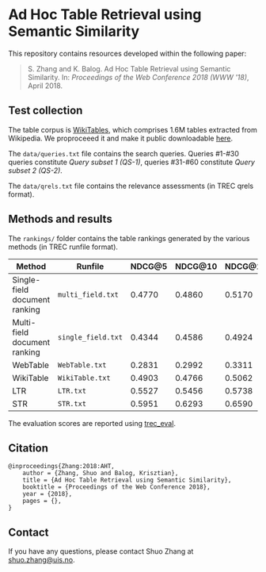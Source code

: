 # Ad Hoc Table Retrieval using Semantic Similarity

This repository contains resources developed within the following paper:

> S. Zhang and K. Balog. Ad Hoc Table Retrieval using Semantic Similarity. In: *Proceedings of the Web Conference 2018 (WWW '18)*, April 2018.


## Test collection

The table corpus is [WikiTables](http://websail-fe.cs.northwestern.edu/TabEL/), which comprises 1.6M tables extracted from Wikipedia. We proproceeed it and make it public downloadable [here](http://iai.group/downloads/smart_table/WP_tables.zip).

The `data/queries.txt` file contains the search queries. Queries #1-#30 queries constitute *Query subset 1 (QS-1)*, queries #31-#60 constitute *Query subset 2 (QS-2)*.

The `data/qrels.txt` file contains the relevance assessments (in TREC qrels format).  


## Methods and results

The `rankings/` folder contains the table rankings generated by the various methods (in TREC runfile format).

| Method | Runfile | NDCG@5 | NDCG@10 | NDCG@15 | NDCG@20 |
| -- | -- | -- | -- | -- | -- |
| Single-field document ranking | `multi_field.txt` | 0.4770 | 0.4860 | 0.5170 | 0.5473 |
| Multi-field document ranking | `single_field.txt` | 0.4344 | 0.4586 | 0.4924 | 0.5254 |
| WebTable | `WebTable.txt` | 0.2831 | 0.2992 | 0.3311 | 0.3726 |
| WikiTable | `WikiTable.txt` | 0.4903 | 0.4766 | 0.5062 | 0.5206 |
| LTR | `LTR.txt` | 0.5527 | 0.5456 | 0.5738 | 0.6031 |
| STR | `STR.txt` | 0.5951 | 0.6293 | 0.6590 | 0.6825 |

The evaluation scores are reported using [trec_eval](https://github.com/usnistgov/trec_eval).


## Citation
```
@inproceedings{Zhang:2018:AHT,
    author = {Zhang, Shuo and Balog, Krisztian},
    title = {Ad Hoc Table Retrieval using Semantic Similarity},
    booktitle = {Proceedings of the Web Conference 2018},
    year = {2018},
    pages = {},
}
```

## Contact
If you have any questions, please contact Shuo Zhang at shuo.zhang@uis.no.
